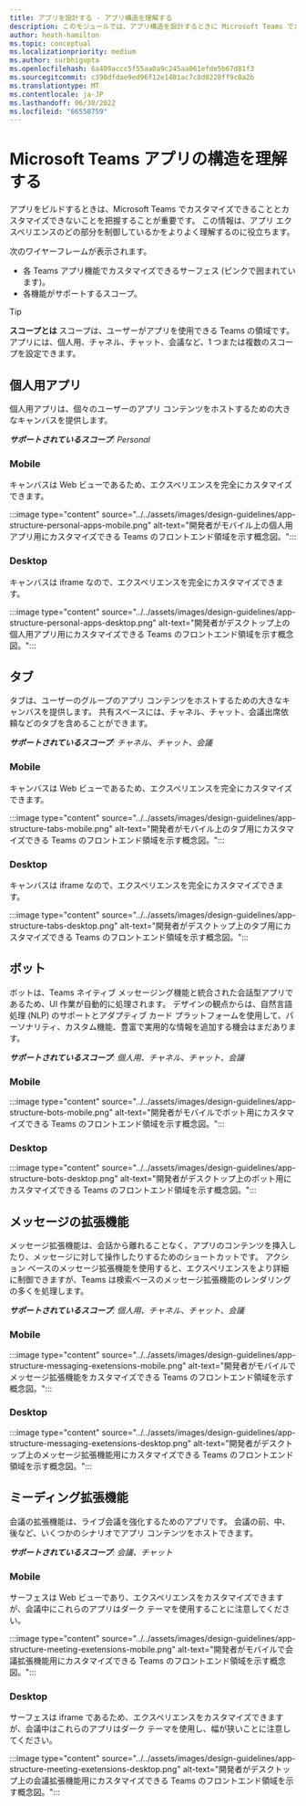 ```yaml
---
title: アプリを設計する - アプリ構造を理解する
description: このモジュールでは、アプリ構造を設計するときに Microsoft Teams でカスタマイズできることとカスタマイズできないことについて説明します。
author: heath-hamilton
ms.topic: conceptual
ms.localizationpriority: medium
ms.author: surbhigupta
ms.openlocfilehash: 6a409accc5f55aa0a9c245aa061efde5b67d81f3
ms.sourcegitcommit: c398dfdae9ed96f12e1401ac7c8d0228ff9c0a2b
ms.translationtype: MT
ms.contentlocale: ja-JP
ms.lasthandoff: 06/30/2022
ms.locfileid: "66558759"
---
```

# <a name="understand-the-microsoft-teams-app-structure"></a>Microsoft Teams アプリの構造を理解する

アプリをビルドするときは、Microsoft Teams でカスタマイズできることとカスタマイズできないことを把握することが重要です。 この情報は、アプリ エクスペリエンスのどの部分を制御しているかをよりよく理解するのに役立ちます。

次のワイヤーフレームが表示されます。

* 各 Teams アプリ機能でカスタマイズできるサーフェス (ピンクで囲まれています)。
* 各機能がサポートするスコープ。

> [!TIP]
> **スコープとは** スコープは、ユーザーがアプリを使用できる Teams の領域です。 アプリには、個人用、チャネル、チャット、会議など、1 つまたは複数のスコープを設定できます。

## <a name="personal-apps"></a>個人用アプリ

個人用アプリは、個々のユーザーのアプリ コンテンツをホストするための大きなキャンバスを提供します。

***サポートされているスコープ**: Personal*

### <a name="mobile"></a>Mobile

キャンバスは Web ビューであるため、エクスペリエンスを完全にカスタマイズできます。

:::image type="content" source="../../assets/images/design-guidelines/app-structure-personal-apps-mobile.png" alt-text="開発者がモバイル上の個人用アプリ用にカスタマイズできる Teams のフロントエンド領域を示す概念図。":::

### <a name="desktop"></a>Desktop

キャンバスは iframe なので、エクスペリエンスを完全にカスタマイズできます。

:::image type="content" source="../../assets/images/design-guidelines/app-structure-personal-apps-desktop.png" alt-text="開発者がデスクトップ上の個人用アプリ用にカスタマイズできる Teams のフロントエンド領域を示す概念図。":::

## <a name="tabs"></a>タブ

タブは、ユーザーのグループのアプリ コンテンツをホストするための大きなキャンバスを提供します。 共有スペースには、チャネル、チャット、会議出席依頼などのタブを含めることができます。

***サポートされているスコープ**: チャネル、チャット、会議*

### <a name="mobile"></a>Mobile

キャンバスは Web ビューであるため、エクスペリエンスを完全にカスタマイズできます。

:::image type="content" source="../../assets/images/design-guidelines/app-structure-tabs-mobile.png" alt-text="開発者がモバイル上のタブ用にカスタマイズできる Teams のフロントエンド領域を示す概念図。":::

### <a name="desktop"></a>Desktop

キャンバスは iframe なので、エクスペリエンスを完全にカスタマイズできます。

:::image type="content" source="../../assets/images/design-guidelines/app-structure-tabs-desktop.png" alt-text="開発者がデスクトップ上のタブ用にカスタマイズできる Teams のフロントエンド領域を示す概念図。":::

## <a name="bots"></a>ボット

ボットは、Teams ネイティブ メッセージング機能と統合された会話型アプリであるため、UI 作業が自動的に処理されます。 デザインの観点からは、自然言語処理 (NLP) のサポートとアダプティブ カード プラットフォームを使用して、パーソナリティ、カスタム機能、豊富で実用的な情報を追加する機会はまだあります。

***サポートされているスコープ**: 個人用、チャネル、チャット、会議*

### <a name="mobile"></a>Mobile

:::image type="content" source="../../assets/images/design-guidelines/app-structure-bots-mobile.png" alt-text="開発者がモバイルでボット用にカスタマイズできる Teams のフロントエンド領域を示す概念図。":::

### <a name="desktop"></a>Desktop

:::image type="content" source="../../assets/images/design-guidelines/app-structure-bots-desktop.png" alt-text="開発者がデスクトップ上のボット用にカスタマイズできる Teams のフロントエンド領域を示す概念図。":::

## <a name="message-extensions"></a>メッセージの拡張機能

メッセージ拡張機能は、会話から離れることなく、アプリのコンテンツを挿入したり、メッセージに対して操作したりするためのショートカットです。 アクション ベースのメッセージ拡張機能を使用すると、エクスペリエンスをより詳細に制御できますが、Teams は検索ベースのメッセージ拡張機能のレンダリングの多くを処理します。

***サポートされているスコープ**: 個人用、チャネル、チャット、会議*

### <a name="mobile"></a>Mobile

:::image type="content" source="../../assets/images/design-guidelines/app-structure-messaging-exetensions-mobile.png" alt-text="開発者がモバイルでメッセージ拡張機能をカスタマイズできる Teams のフロントエンド領域を示す概念図。":::

### <a name="desktop"></a>Desktop

:::image type="content" source="../../assets/images/design-guidelines/app-structure-messaging-exetensions-desktop.png" alt-text="開発者がデスクトップ上のメッセージ拡張機能用にカスタマイズできる Teams のフロントエンド領域を示す概念図。":::

## <a name="meeting-extensions"></a>ミーディング拡張機能

会議の拡張機能は、ライブ会議を強化するためのアプリです。 会議の前、中、後など、いくつかのシナリオでアプリ コンテンツをホストできます。

***サポートされているスコープ**: 会議、チャット*

### <a name="mobile"></a>Mobile

サーフェスは Web ビューであり、エクスペリエンスをカスタマイズできますが、会議中にこれらのアプリはダーク テーマを使用することに注意してください。

:::image type="content" source="../../assets/images/design-guidelines/app-structure-meeting-exetensions-mobile.png" alt-text="開発者がモバイルで会議拡張機能用にカスタマイズできる Teams のフロントエンド領域を示す概念図。":::

### <a name="desktop"></a>Desktop

サーフェスは iframe であるため、エクスペリエンスをカスタマイズできますが、会議中はこれらのアプリはダーク テーマを使用し、幅が狭いことに注意してください。

:::image type="content" source="../../assets/images/design-guidelines/app-structure-meeting-exetensions-desktop.png" alt-text="開発者がデスクトップ上の会議拡張機能用にカスタマイズできる Teams のフロントエンド領域を示す概念図。":::
